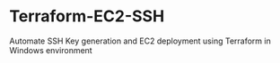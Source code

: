 # Terraform-EC2-SSH
Automate SSH Key generation and EC2 deployment using Terraform in Windows environment
